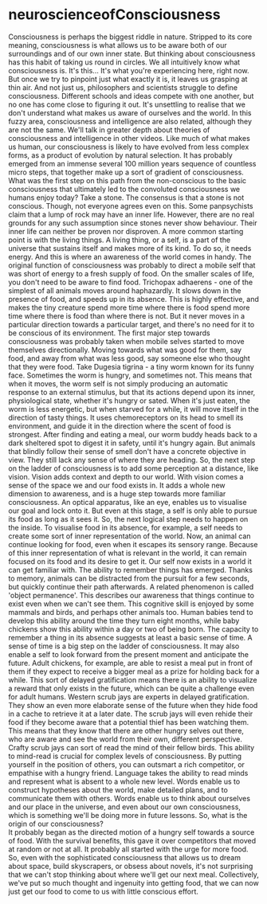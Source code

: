 # neuroscienceofConsciousness
Consciousness is perhaps the biggest riddle in nature.
Stripped to its core meaning,
consciousness is what allows us to be aware both of our surroundings and of our own inner state.
But thinking about consciousness has this habit of taking us round in circles.
We all intuitively know what consciousness is.
It's this...
It's what you're experiencing here, right now.
But once we try to pinpoint just what exactly it is, it leaves us grasping at thin air.
And not just us, philosophers and scientists struggle to define consciousness.
Different schools and ideas compete with one another, but no one has come close to figuring it out.
It's unsettling to realise that we don't understand what makes us aware of ourselves and the world.
In this fuzzy area, consciousness and intelligence are also related, although they are not the same.
We'll talk in greater depth about theories of consciousness and intelligence in other videos.
Like much of what makes us human,
our consciousness is likely to have evolved from less complex forms,
as a product of evolution by natural selection.
It has probably emerged from an immense several 100 million years sequence of countless micro steps,
that together make up a sort of gradient of consciousness.
What was the first step on this path from the non-conscious
to the basic consciousness that ultimately led to the convoluted consciousness we humans enjoy today?
Take a stone.
The consensus is that a stone is not conscious. Though, not everyone agrees even on this.
Some panpsychists claim that a lump of rock may have an inner life.
However, there are no real grounds for any such assumption since stones never show behaviour.
Their inner life can neither be proven nor disproven.
A more common starting point is with the living things.
A living thing, or a self, is a part of the universe that sustains itself and makes more of its kind.
To do so, it needs energy.
And this is where an awareness of the world comes in handy.
The original function of consciousness was probably to direct a mobile self that was short of energy
to a fresh supply of food.
On the smaller scales of life, you don't need to be aware to find food.
Trichopax adhaerens - one of the simplest of all animals moves around haphazardly.
It slows down in the presence of food, and speeds up in its absence.
This is highly effective, and makes the tiny creature spend more time where there is food
spend more time where there is food than where there is not.
But it never moves in a particular direction towards a particular target,
and there's no need for it to be conscious of its environment.
The first major step towards consciousness
was probably taken when mobile selves started to move themselves directionally.
Moving towards what was good for them, say food, and away from what was less good,
say someone else who thought that they were food.
Take Dugesia tigrina - a tiny worm known for its funny face.
Sometimes the worm is hungry, and sometimes not.
This means that when it moves,
the worm self is not simply producing an automatic response to an external stimulus,
but that its actions depend upon its inner, physiological state,
whether it's hungry or sated.
When it's just eaten, the worm is less energetic,
but when starved for a while, it will move itself in the direction of tasty things.
It uses chemoreceptors on its head to smell its environment,
and guide it in the direction where the scent of food is strongest.
After finding and eating a meal, our worm buddy heads back to a dark sheltered spot to digest it in safety,
until it's hungry again.
But animals that blindly follow their sense of smell don't have a concrete objective in view.
They still lack any sense of where they are heading.
So, the next step on the ladder of consciousness is to add some perception at a distance,
like vision.
Vision adds context and depth to our world.
With vision comes a sense of the space we and our food exists in.
It adds a whole new dimension to awareness, and is a huge step towards more familiar consciousness.
An optical apparatus, like an eye, enables us to visualise our goal and lock onto it.
But even at this stage, a self is only able to pursue its food as long as it sees it.
So, the next logical step needs to happen on the inside.
To visualise food in its absence, for example,
a self needs to create some sort of inner representation of the world.
Now, an animal can continue looking for food, even when it escapes its sensory range.
Because of this inner representation of what is relevant in the world,
it can remain focused on its food and its desire to get it.
Our self now exists in a world it can get familiar with.
The ability to remember things has emerged.
Thanks to memory, animals can be distracted from the pursuit for a few seconds,
but quickly continue their path afterwards.
A related phenomenon is called 'object permanence'.
This describes our awareness that things continue to exist even when we can't see them.
This cognitive skill is enjoyed by some mammals and birds, and perhaps other animals too.
Human babies tend to develop this ability around the time they turn eight months,
while baby chickens show this ability within a day or two of being born.
The capacity to remember a thing in its absence suggests at least a basic sense of time.
A sense of time is a big step on the ladder of consciousness.
It may also enable a self to look forward from the present moment and anticipate the future.
Adult chickens, for example, are able to resist a meal put in front of them if they expect to receive a bigger meal
as a prize for holding back for a while.
This sort of delayed gratification means there is an ability to visualize a reward that only exists in the future,
which can be quite a challenge even for adult humans.
Western scrub jays are experts in delayed gratification.
They show an even more elaborate sense of the future when they hide food in a cache
to retrieve it at a later date.
The scrub jays will even rehide their food if they become aware that a potential thief has been watching them.
This means that they know that there are other hungry selves out there,
who are aware and see the world from their own, different perspective.
Crafty scrub jays can sort of read the mind of their fellow birds.
This ability to mind-read is crucial for complex levels of consciousness.
By putting yourself in the position of others, you can outsmart a rich competitor,
or empathise with a hungry friend.
Language takes the ability to read minds and represent what is absent to a whole new level.
Words enable us to construct hypotheses about the world,
make detailed plans, and to communicate them with others.
Words enable us to think about ourselves and our place in the universe,
and even about our own consciousness, which is something we'll be doing more in future lessons.
So, what is the origin of our consciousness?\
It probably began as the directed motion of a hungry self towards a source of food.
With the survival benefits, this gave it over competitors that moved at random or not at all.
It probably all started with the urge for more food.
So, even with the sophisticated consciousness that allows us to dream about space,
build skyscrapers, or obsess about novels,
it's not surprising that we can't stop thinking about where we'll get our next meal.
Collectively, we've put so much thought and ingenuity into getting food,
that we can now just get our food to come to us with little conscious effort.
